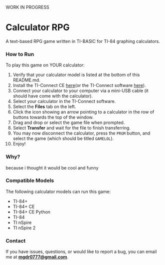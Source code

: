 WORK IN PROGRESS

# Calculator RPG
A text-based RPG game written in TI-BASIC for TI-84 graphing calculators.

### How to Run
To play this game on YOUR calculator:

1. Verify that your calculator model is listed at the bottom of this README.md.
2. Install the TI-Connect CE [here](https://education.ti.com/en/software/details/en/CA9C74CAD02440A69FDC7189D7E1B6C2/swticonnectcesoftware)(or the TI-Connect software [here](https://education.ti.com/en/software/details/en/B59F6C83468C4574ABFEE93D2BC3F807/swticonnectsoftware)).
3. Connect your calculator to your computer via a mini-USB cable (it should have come with the calculator).
4. Select your calculator in the TI-Connect software.
5. Select the **Files** tab on the left.
6. Click the icon showing an arrow pointing to a calculator in the row of buttons towards the top of the window.
7. Drag and drop or select the game file when prompted.
8. Select **Transfer** and wait for the file to finish transferring.
9. You may now disconnect the calculator, press the `PRGM` button, and select the game (which should be titled `GAMELOL`).
10. Enjoy!

### Why?
because i thought it would be cool and funny

### Compatible Models
The following calculator models can run this game:

- TI-84+
- TI-84+ CE
- TI-84+ CE Python
- TI-84
- TI nSpire
- TI nSpire 2

### Contact
If you have issues, questions, or would like to report a bug, you can email me at **mgdr0777@gmail.com**.
